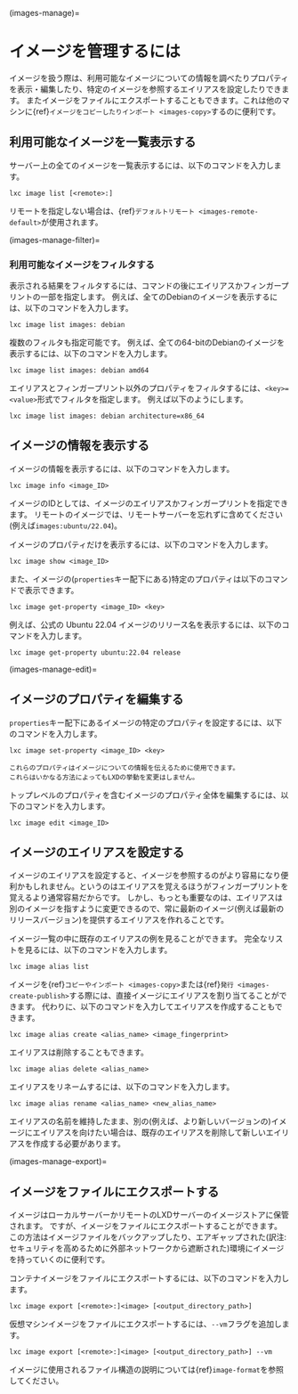 (images-manage)=
# イメージを管理するには

イメージを扱う際は、利用可能なイメージについての情報を調べたりプロパティを表示・編集したり、特定のイメージを参照するエイリアスを設定したりできます。
またイメージをファイルにエクスポートすることもできます。これは他のマシンに{ref}`イメージをコピーしたりインポート <images-copy>`するのに便利です。

## 利用可能なイメージを一覧表示する

サーバー上の全てのイメージを一覧表示するには、以下のコマンドを入力します。

    lxc image list [<remote>:]

リモートを指定しない場合は、{ref}`デフォルトリモート <images-remote-default>`が使用されます。

(images-manage-filter)=
### 利用可能なイメージをフィルタする

表示される結果をフィルタするには、コマンドの後にエイリアスかフィンガープリントの一部を指定します。
例えば、全てのDebianのイメージを表示するには、以下のコマンドを入力します。

    lxc image list images: debian

複数のフィルタも指定可能です。
例えば、全ての64-bitのDebianのイメージを表示するには、以下のコマンドを入力します。

    lxc image list images: debian amd64

エイリアスとフィンガープリント以外のプロパティをフィルタするには、`<key>=<value>`形式でフィルタを指定します。
例えば以下のようにします。

    lxc image list images: debian architecture=x86_64

## イメージの情報を表示する

イメージの情報を表示するには、以下のコマンドを入力します。

    lxc image info <image_ID>

イメージのIDとしては、イメージのエイリアスかフィンガープリントを指定できます。
リモートのイメージでは、リモートサーバーを忘れずに含めてください(例えば`images:ubuntu/22.04`)。

イメージのプロパティだけを表示するには、以下のコマンドを入力します。

    lxc image show <image_ID>

また、イメージの(`properties`キー配下にある)特定のプロパティは以下のコマンドで表示できます。

    lxc image get-property <image_ID> <key>

例えば、公式の Ubuntu 22.04 イメージのリリース名を表示するには、以下のコマンドを入力します。

    lxc image get-property ubuntu:22.04 release

(images-manage-edit)=
## イメージのプロパティを編集する

`properties`キー配下にあるイメージの特定のプロパティを設定するには、以下のコマンドを入力します。

    lxc image set-property <image_ID> <key>

```{note}
これらのプロパティはイメージについての情報を伝えるために使用できます。
これらはいかなる方法によってもLXDの挙動を変更はしません。
```

トップレベルのプロパティを含むイメージのプロパティ全体を編集するには、以下のコマンドを入力します。

    lxc image edit <image_ID>

## イメージのエイリアスを設定する

イメージのエイリアスを設定すると、イメージを参照するのがより容易になり便利かもしれません。というのはエイリアスを覚えるほうがフィンガープリントを覚えるより通常容易だからです。
しかし、もっとも重要なのは、エイリアスは別のイメージを指すように変更できるので、常に最新のイメージ(例えば最新のリリースバージョン)を提供するエイリアスを作れることです。

イメージ一覧の中に既存のエイリアスの例を見ることができます。
完全なリストを見るには、以下のコマンドを入力します。

    lxc image alias list

イメージを{ref}`コピーやインポート <images-copy>`または{ref}`発行 <images-create-publish>`する際には、直接イメージにエイリアスを割り当てることができます。
代わりに、以下のコマンドを入力してエイリアスを作成することもできます。

    lxc image alias create <alias_name> <image_fingerprint>

エイリアスは削除することもできます。

    lxc image alias delete <alias_name>

エイリアスをリネームするには、以下のコマンドを入力します。

    lxc image alias rename <alias_name> <new_alias_name>

エイリアスの名前を維持したまま、別の(例えば、より新しいバージョンの)イメージにエイリアスを向けたい場合は、既存のエイリアスを削除して新しいエイリアスを作成する必要があります。

(images-manage-export)=
## イメージをファイルにエクスポートする

イメージはローカルサーバーかリモートのLXDサーバーのイメージストアに保管されます。
ですが、イメージをファイルにエクスポートすることができます。
この方法はイメージファイルをバックアップしたり、エアギャップされた(訳注:セキュリティを高めるために外部ネットワークから遮断された)環境にイメージを持っていくのに便利です。

コンテナイメージをファイルにエクスポートするには、以下のコマンドを入力します。

    lxc image export [<remote>:]<image> [<output_directory_path>]

仮想マシンイメージをファイルにエクスポートするには、`--vm`フラグを追加します。

    lxc image export [<remote>:]<image> [<output_directory_path>] --vm

イメージに使用されるファイル構造の説明については{ref}`image-format`を参照してください。
